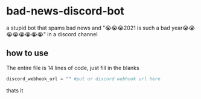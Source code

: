 # bad-news-discord-bot
a stupid bot that spams bad news and "😭😭😭2021 is such a bad year😭😭😭😭😭😭😭😭" in a discord channel

## how to use
The entire file is 14 lines of code, just fill in the blanks

```python
discord_webhook_url = "" #put ur discord webhook url here
```
thats it

